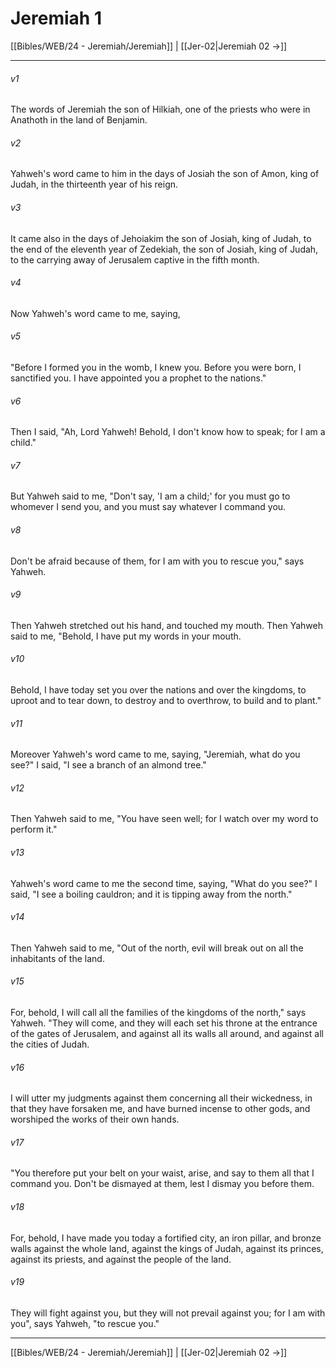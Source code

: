 # Jeremiah 1

[[Bibles/WEB/24 - Jeremiah/Jeremiah]] | [[Jer-02|Jeremiah 02 →]]
***



###### v1 
The words of Jeremiah the son of Hilkiah, one of the priests who were in Anathoth in the land of Benjamin. 

###### v2 
Yahweh's word came to him in the days of Josiah the son of Amon, king of Judah, in the thirteenth year of his reign. 

###### v3 
It came also in the days of Jehoiakim the son of Josiah, king of Judah, to the end of the eleventh year of Zedekiah, the son of Josiah, king of Judah, to the carrying away of Jerusalem captive in the fifth month. 

###### v4 
Now Yahweh's word came to me, saying, 

###### v5 
"Before I formed you in the womb, I knew you. Before you were born, I sanctified you. I have appointed you a prophet to the nations." 

###### v6 
Then I said, "Ah, Lord Yahweh! Behold, I don't know how to speak; for I am a child." 

###### v7 
But Yahweh said to me, "Don't say, 'I am a child;' for you must go to whomever I send you, and you must say whatever I command you. 

###### v8 
Don't be afraid because of them, for I am with you to rescue you," says Yahweh. 

###### v9 
Then Yahweh stretched out his hand, and touched my mouth. Then Yahweh said to me, "Behold, I have put my words in your mouth. 

###### v10 
Behold, I have today set you over the nations and over the kingdoms, to uproot and to tear down, to destroy and to overthrow, to build and to plant." 

###### v11 
Moreover Yahweh's word came to me, saying, "Jeremiah, what do you see?" I said, "I see a branch of an almond tree." 

###### v12 
Then Yahweh said to me, "You have seen well; for I watch over my word to perform it." 

###### v13 
Yahweh's word came to me the second time, saying, "What do you see?" I said, "I see a boiling cauldron; and it is tipping away from the north." 

###### v14 
Then Yahweh said to me, "Out of the north, evil will break out on all the inhabitants of the land. 

###### v15 
For, behold, I will call all the families of the kingdoms of the north," says Yahweh. "They will come, and they will each set his throne at the entrance of the gates of Jerusalem, and against all its walls all around, and against all the cities of Judah. 

###### v16 
I will utter my judgments against them concerning all their wickedness, in that they have forsaken me, and have burned incense to other gods, and worshiped the works of their own hands. 

###### v17 
"You therefore put your belt on your waist, arise, and say to them all that I command you. Don't be dismayed at them, lest I dismay you before them. 

###### v18 
For, behold, I have made you today a fortified city, an iron pillar, and bronze walls against the whole land, against the kings of Judah, against its princes, against its priests, and against the people of the land. 

###### v19 
They will fight against you, but they will not prevail against you; for I am with you", says Yahweh, "to rescue you."

***
[[Bibles/WEB/24 - Jeremiah/Jeremiah]] | [[Jer-02|Jeremiah 02 →]]
